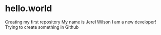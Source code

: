 # hello.world
Creating my first repository
My name is Jerel Wilson I am a new developer! Trying to create something in Github
